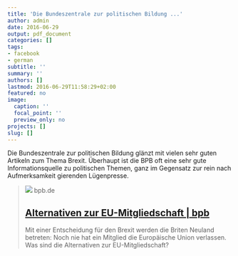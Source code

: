 ```yaml
---
title: 'Die Bundeszentrale zur politischen Bildung ...'
author: admin
date: 2016-06-29
output: pdf_document
categories: []
tags:
- facebook
- german
subtitle: ''
summary: ''
authors: []
lastmod: 2016-06-29T11:58:29+02:00
featured: no
image:
  caption: ''
  focal_point: ''
  preview_only: no
projects: []
slug: []
---
```

Die Bundeszentrale zur politischen Bildung glänzt mit vielen sehr guten Artikeln zum Thema Brexit. Überhaupt ist die BPB oft eine sehr gute Informationsquelle zu politischen Themen, ganz im Gegensatz zur rein nach Aufmerksamkeit gierenden Lügenpresse.
> [![](https://www.bpb.de/cache/images/8/228998-3x2-facebook.jpg?65128)](http://www.bpb.de/internationales/europa/brexit/228813/alternativen-zur-eu)
> bpb.de
> ## [Alternativen zur EU-Mitgliedschaft | bpb](http://www.bpb.de/internationales/europa/brexit/228813/alternativen-zur-eu)
>
>Mit einer Entscheidung für den Brexit werden die Briten Neuland betreten: Noch nie hat ein Mitglied die Europäische Union verlassen. Was sind die Alternativen zur EU-Mitgliedschaft? 

